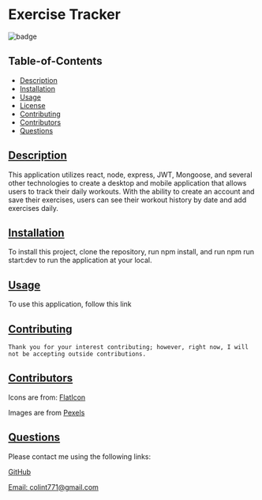 # Exercise Tracker

  ![badge](https://img.shields.io/badge/license-mit-blue)

  ## Table-of-Contents

  * [Description](#description)
  * [Installation](#installation)
  * [Usage](#usage)
  * [License](#license)
  * [Contributing](#contributing)
  * [Contributors](#contributors)
  * [Questions](#questions)
  
  ## [Description](#table-of-contents)

  This application utilizes react, node, express, JWT, Mongoose, and several other technologies to create a desktop and mobile application that allows users to track their daily workouts. With the ability to create an account and save their exercises, users can see their workout history by date and add exercises daily.

  ## [Installation](#table-of-contents)

  To install this project, clone the repository, run npm install, and run npm run start:dev to run the application at your local.

  ## [Usage](#table-of-contents)

  To use this application, follow this link
  
   

  ## [Contributing](#table-of-contents)
  
  
    Thank you for your interest contributing; however, right now, I will not be accepting outside contributions.

  ## [Contributors](#table-of-contents)

  Icons are from: [FlatIcon](https://www.flaticon.com/free-icon/)

  Images are from [Pexels](https://www.pexels.com/)

      

  ## [Questions](#table-of-contents)

  Please contact me using the following links:

  [GitHub](https://github.com/colint771@gmail.com)

  [Email: colint771@gmail.com](mailto:colint771@gmail.com)
